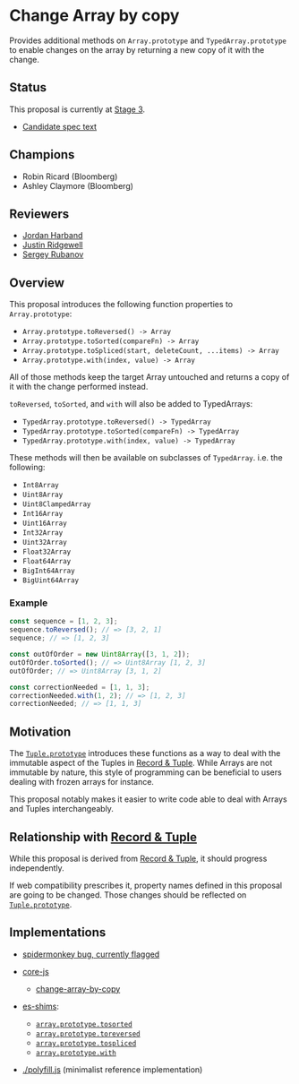 # Change Array by copy

Provides additional methods on `Array.prototype` and `TypedArray.prototype` to enable changes on the array by returning a new copy of it with the change.

## Status

This proposal is currently at [Stage 3].

- [Candidate spec text][spec]

[Stage 3]: https://github.com/tc39/proposals#stage-3
[spec]: https://tc39.es/proposal-change-array-by-copy/

## Champions

- Robin Ricard (Bloomberg)
- Ashley Claymore (Bloomberg)

## Reviewers

- [Jordan Harband](https://github.com/ljharb)
- [Justin Ridgewell](https://github.com/jridgewell)
- [Sergey Rubanov](https://github.com/chicoxyzzy)

## Overview

This proposal introduces the following function properties to `Array.prototype`:

- `Array.prototype.toReversed() -> Array`
- `Array.prototype.toSorted(compareFn) -> Array`
- `Array.prototype.toSpliced(start, deleteCount, ...items) -> Array`
- `Array.prototype.with(index, value) -> Array`

All of those methods keep the target Array untouched and returns a copy of it with the change performed instead.

`toReversed`, `toSorted`, and `with` will also be added to TypedArrays:

- `TypedArray.prototype.toReversed() -> TypedArray`
- `TypedArray.prototype.toSorted(compareFn) -> TypedArray`
- `TypedArray.prototype.with(index, value) -> TypedArray`

These methods will then be available on subclasses of `TypedArray`. i.e. the following:

- `Int8Array`
- `Uint8Array`
- `Uint8ClampedArray`
- `Int16Array`
- `Uint16Array`
- `Int32Array`
- `Uint32Array`
- `Float32Array`
- `Float64Array`
- `BigInt64Array`
- `BigUint64Array`

### Example

```js
const sequence = [1, 2, 3];
sequence.toReversed(); // => [3, 2, 1]
sequence; // => [1, 2, 3]

const outOfOrder = new Uint8Array([3, 1, 2]);
outOfOrder.toSorted(); // => Uint8Array [1, 2, 3]
outOfOrder; // => Uint8Array [3, 1, 2]

const correctionNeeded = [1, 1, 3];
correctionNeeded.with(1, 2); // => [1, 2, 3]
correctionNeeded; // => [1, 1, 3]
```

## Motivation

The [`Tuple.prototype`][tuple-proto] introduces these functions as a way to deal with the immutable aspect of the Tuples in [Record & Tuple][r-t]. While Arrays are not immutable by nature, this style of programming can be beneficial to users dealing with frozen arrays for instance.

This proposal notably makes it easier to write code able to deal with Arrays and Tuples interchangeably.

## Relationship with [Record & Tuple][r-t]

While this proposal is derived from [Record & Tuple][r-t], it should progress independently.

If web compatibility prescribes it, property names defined in this proposal are going to be changed. Those changes should be reflected on [`Tuple.prototype`][tuple-proto].

[tuple-proto]: https://tc39.es/proposal-record-tuple/#sec-properties-of-the-tuple-prototype-object
[r-t]: https://github.com/tc39/proposal-record-tuple

## Implementations

 - [spidermonkey bug, currently flagged](https://bugzilla.mozilla.org/show_bug.cgi?id=1729563)

 - [core-js](https://github.com/zloirock/core-js)
   - [change-array-by-copy](https://github.com/zloirock/core-js#change-array-by-copy)

 - [es-shims](https://github.com/es-shims):
   - [`array.prototype.tosorted`](https://www.npmjs.com/package/array.prototype.tosorted)
   - [`array.prototype.toreversed`](https://www.npmjs.com/package/array.prototype.toreversed)
   - [`array.prototype.tospliced`](https://www.npmjs.com/package/array.prototype.tospliced)
   - [`array.prototype.with`](https://www.npmjs.com/package/array.prototype.with)

- [./polyfill.js](./polyfill.js) (minimalist reference implementation)
